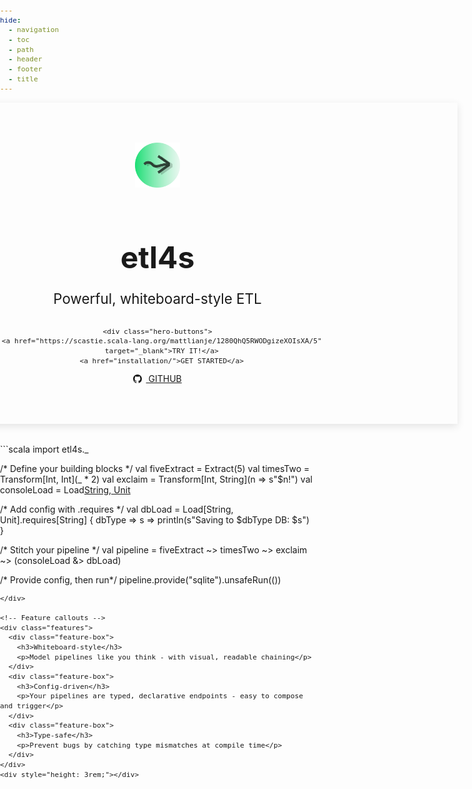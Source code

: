 ```yaml
---
hide:
  - navigation
  - toc
  - path
  - header
  - footer
  - title
---
```


<style>

/* Global overrides */
code,
pre,
pre code,
.md-typeset code,
.md-typeset pre code {
  font-family: "JetBrains Mono", monospace !important;
  font-size: 0.7rem !important;
  line-height: 1.4 !important;
}

/* Completely hide MkDocs top nav bar */
.md-header {
  display: none !important;
}

.md-content, .md-main__inner {
  max-width: 100% !important;
  padding: 0 !important;
  margin: 0 !important;
}

/* Full-width hero wrapper */
.hero-wrapper {
  width: 100vw;
  margin-left: calc(-50vw + 50%);
}

/* Hero banner */
.hero {
  background: var(--md-primary-fg-color);
  color: var(--md-primary-bg-color);
  text-align: center;
  padding: 4rem 1rem;
  box-shadow: 0 4px 12px rgba(0, 0, 0, 0.1);
  animation: fadeIn 0.6s ease-out both;
}
.hero h1 {
  font-size: 3rem;
  margin-bottom: 0.5rem;
}
.hero p {
  font-size: 1.4rem;
  margin-bottom: 2rem;
}
.hero-buttons a {
  display: inline-block;
  margin: 0 0.35rem;
  padding: 0.4rem 1rem;
  font-weight: 500;
  font-size: 0.8rem;
  border-radius: 0.35rem;
  text-decoration: none;
  background: var(--md-accent-fg-color);
  color: var(--md-default-bg-color);
  box-shadow: 0 1px 2px rgba(0, 0, 0, 0.08);
  transition: all 0.2s ease;
}
.hero-buttons a:hover {
  transform: translateY(-2px);
  box-shadow: 0 4px 12px rgba(0, 0, 0, 0.15);
  background: var(--md-accent-fg-color--lighter, #d1c4e9);
  color: var(--md-primary-fg-color);
}

.hero-buttons a.github-btn {
  background: transparent;
  color: #24292e;
  border: 1px solid #ccc;
}

.hero-buttons a.github-btn:hover {
  background: #f6f8fa;
  color: #111;
  border-color: #bbb;
}
.github-icon {
  width: 14px;
  height: 14px;
  fill: currentColor;
  margin-right: 0.4rem;
  vertical-align: middle;
  position: relative;
  top: -0.5px; /* small nudge for pixel-perfect alignment */
}

/* Feature tiles row */
.features {
  display: flex;
  justify-content: center;
  flex-wrap: wrap;
  gap: 2rem;
  margin: 4rem auto;
  max-width: 960px;
  text-align: center;
  padding: 0 2rem;
}
.feature-box {
  flex: 1 1 250px;
  padding: 1rem;
  background: var(--md-default-bg-color);
  border-radius: 0.75rem;
  box-shadow: 0 2px 6px rgba(0, 0, 0, 0.05);
  transition: transform 0.2s;
}
.feature-box:hover {
  transform: translateY(-4px);
}
.feature-box h3 {
  font-size: 1.25rem;
  margin-bottom: 0.5rem;
  color: var(--md-primary-fg-color);
}

/* Fade-in */
@keyframes fadeIn {
  from {
    opacity: 0;
    transform: translateY(-10px);
  }
  to {
    opacity: 1;
    transform: translateY(0);
  }
}

/* Mobile */
@media (max-width: 768px) {
  .hero h1 {
    font-size: 2.2rem;
  }
  .hero p {
    font-size: 1.1rem;
  }
}

/* Final padding + margin */
html, body, .md-main, .md-main__inner, .md-content, .md-container, main, article {
  margin: 0 !important;
  padding: 0 !important;
  border: 0 !important;
}

body::before,
.md-container::before,
.md-main::before,
.md-main__inner::before,
.md-content::before,
main::before,
article::before {
  display: none !important;
  content: none !important;
}

body {
  scroll-padding-top: 0 !important;
  font-weight: 400;
  -webkit-font-smoothing: antialiased;
  -moz-osx-font-smoothing: grayscale;
}
</style>

<!-- Hero splash full-width -->
<div class="hero-wrapper">
  <div class="hero">
    <img src="assets/etl4s-logo.png" alt="etl4s logo"
         style="height: 72px; margin-bottom: 0.75rem;" />
    <h1>etl4s</h1>
    <p>Powerful, whiteboard-style ETL</p>

    <div class="hero-buttons">
      <a href="https://scastie.scala-lang.org/mattlianje/1280QhQ5RWODgizeXOIsXA/5"
      target="_blank">TRY IT!</a>
      <a href="installation/">GET STARTED</a>
<a href="https://github.com/mattlianje/etl4s" target="_blank" class="github-btn">
  <svg class="github-icon" xmlns="http://www.w3.org/2000/svg" viewBox="0 0 16 16">
    <path fill-rule="evenodd" d="M8 0C3.58 0 0 3.58 0 8c0 3.54 
      2.29 6.53 5.47 7.59.4.07.55-.17.55-.38 
      0-.19-.01-.82-.01-1.49-2.01.37-2.53-.49-2.69-.94-.09-.23-.48-.94-.82-1.13-.28-.15-.68-.52
      -.01-.53.63-.01 1.08.58 1.23.82.72 1.21 
      1.87.87 2.33.66.07-.52.28-.87.51-1.07-1.78
      -.2-3.64-.89-3.64-3.95 0-.87.31-1.59.82-2.15
      -.08-.2-.36-1.02.08-2.12 0 0 .67-.21 
      2.2.82a7.56 7.56 0 012-.27c.68 0 1.36.09 
      2 .27 1.53-1.04 2.2-.82 2.2-.82.44 1.1.16 
      1.92.08 2.12.51.56.82 1.27.82 2.15 0 
      3.07-1.87 3.75-3.65 3.95.29.25.54.73.54 
      1.48 0 1.07-.01 1.93-.01 2.2 0 
      .21.15.46.55.38A8.013 8.013 0 0016 
      8c0-4.42-3.58-8-8-8z"/>
  </svg>
  GITHUB
</a>
    </div>
  </div>
</div>

<div style="max-width: 700px; margin: 2rem auto 0 auto;">
```scala
import etl4s._

/* Define your building blocks */
val fiveExtract = Extract(5)
val timesTwo    = Transform[Int, Int](_ * 2)
val exclaim     = Transform[Int, String](n => s"$n!")
val consoleLoad = Load[String, Unit](println(_))

/* Add config with .requires */
val dbLoad      = Load[String, Unit].requires[String] { dbType => s =>
  println(s"Saving to $dbType DB: $s")
}

/* Stitch your pipeline */
val pipeline =
  fiveExtract ~> timesTwo ~> exclaim ~> (consoleLoad &> dbLoad)

/* Provide config, then run*/
pipeline.provide("sqlite").unsafeRun(())
```
</div>

<!-- Feature callouts -->
<div class="features">
  <div class="feature-box">
    <h3>Whiteboard-style</h3>
    <p>Model pipelines like you think - with visual, readable chaining</p>
  </div>
  <div class="feature-box">
    <h3>Config-driven</h3>
    <p>Your pipelines are typed, declarative endpoints - easy to compose and trigger</p>
  </div>
  <div class="feature-box">
    <h3>Type-safe</h3>
    <p>Prevent bugs by catching type mismatches at compile time</p>
  </div>
</div>
<div style="height: 3rem;"></div>
